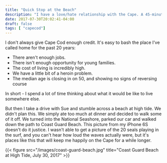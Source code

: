 ```yaml
---
title: "Quick Stop at the Beach"
description: "I have a love/hate relationship with the Cape. A 45-minute impromptu stop in Eastham reminded me why I love it."
date: 2017-07-30T20:02:41-04:00
draft: false
tags: [ "capecod"]
---
```


I don't always give Cape Cod enough credit. It's easy to bash the place I've called home for the past 20 years:

- There aren't enough jobs.
- There isn't enough opportunity for young families.
- The cost of living is incredibly high.
- We have a little bit of a heroin problem.
- The median age is closing in on 50, and showing no signs of reversing course

In short - I spend a lot of time thinking about what it would be like to live somewhere else.

But then I take a drive with Sue and stumble across a beach at high tide. We didn't plan this. We simply ate too much at dinner and decided to walk some of it off. We turned into the National Seashore, parked our car and walked down the path to Coast Guard Beach. This picture from my iPhone 6S doesn't do it justice. I wasn't able to get a picture of the 20 seals playing in the surf, and you can't hear how loud the waves actually were, but it's places like this that will keep me happily on the Cape for a while longer.


{{< figure src="/images/coast-guard-beach.jpg" title="Coast Guard Beach at High Tide, July 30, 2017" >}}
